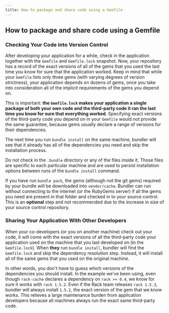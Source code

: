 ```yaml
---
title: How to package and share code using a Gemfile
---
```

## How to package and share code using a Gemfile
<a name="sharing"></a>

### Checking Your Code into Version Control
<a name="checking-your-code-into-version-control"></a>

After developing your application for a while, check in the application together with the
`Gemfile` and `Gemfile.lock` snapshot. Now, your repository has a
record of the exact versions of all of the gems that you used the last time you know for
sure that the application worked. Keep in mind that while your `Gemfile`
lists only three gems (with varying degrees of version strictness), your application
depends on dozens of gems, once you take into consideration all of the implicit
requirements of the gems you depend on.

This is important: **the `Gemfile.lock` makes your application a single
package of both your own code and the third-party code it ran the last time you know for
sure that everything worked**. Specifying exact versions of the third-party code
you depend on in your `Gemfile` would not provide the same guarantee, because
gems usually declare a range of versions for their dependencies.

The next time you run `bundle install` on the same machine, bundler will see
that it already has all of the dependencies you need and skip the installation process.

Do not check in the `.bundle` directory or any of the files inside it. Those
files are specific to each particular machine and are used to persist installation options
between runs of the `bundle install` command.

If you have run `bundle pack`, the gems (although not the git gems) required
by your bundle will be downloaded into `vendor/cache`. Bundler can run without
connecting to the internet (or the RubyGems server) if all the gems you need are present
in that folder and checked in to your source control. This is an **optional**
step and not recommended due to the increase in size of your source control repository.

### Sharing Your Application With Other Developers
<a name="sharing-your-application-with-other-developers"></a>

When your co-developers (or you on another machine) check out your code, it will come
with the exact versions of all the third-party code your application used on the machine
that you last developed on (in the `Gemfile.lock`). When **they** run
`bundle install`, bundler will find the `Gemfile.lock` and skip
the dependency resolution step. Instead, it will install all of the same gems that you
used on the original machine.

In other words, you don't have to guess which versions of the dependencies you should
install. In the example we've been using, even though `rack-cache` declares a
dependency on `rack >= 0.4`, we know for sure it works with `rack
1.5.2`. Even if the Rack team releases `rack 1.5.3`, bundler will
always install `1.5.2`, the exact version of the gem that we know works. This
relieves a large maintenance burden from application developers because all machines
always run the exact same third-party code.
